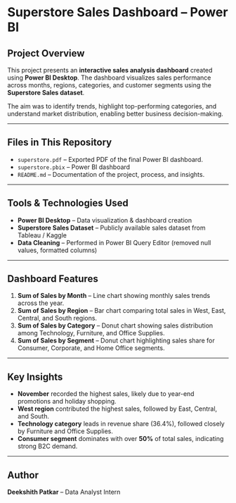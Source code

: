 #  Superstore Sales Dashboard – Power BI  

## Project Overview  
This project presents an **interactive sales analysis dashboard** created using **Power BI Desktop**. The dashboard visualizes sales performance across months, regions, categories, and customer segments using the **Superstore Sales dataset**.  

The aim was to identify trends, highlight top-performing categories, and understand market distribution, enabling better business decision-making.  

---

## Files in This Repository  
- `superstore.pdf` – Exported PDF of the final Power BI dashboard.  
- `superstore.pbix` – Power BI dashboard  
- `README.md` – Documentation of the project, process, and insights.  

---

## Tools & Technologies Used  
- **Power BI Desktop** – Data visualization & dashboard creation  
- **Superstore Sales Dataset** – Publicly available sales dataset from Tableau / Kaggle  
- **Data Cleaning** – Performed in Power BI Query Editor (removed null values, formatted columns)  

---

## Dashboard Features  
1. **Sum of Sales by Month** – Line chart showing monthly sales trends across the year.  
2. **Sum of Sales by Region** – Bar chart comparing total sales in West, East, Central, and South regions.  
3. **Sum of Sales by Category** – Donut chart showing sales distribution among Technology, Furniture, and Office Supplies.  
4. **Sum of Sales by Segment** – Donut chart highlighting sales share for Consumer, Corporate, and Home Office segments.  

---

## Key Insights  
- **November** recorded the highest sales, likely due to year-end promotions and holiday shopping.  
- **West region** contributed the highest sales, followed by East, Central, and South.  
- **Technology category** leads in revenue share (36.4%), followed closely by Furniture and Office Supplies.  
- **Consumer segment** dominates with over **50%** of total sales, indicating strong B2C demand.  
  
---

## Author  
**Deekshith Patkar** – Data Analyst Intern   
